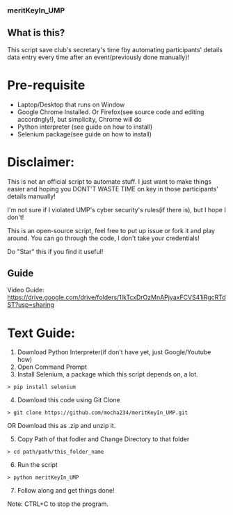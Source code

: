 ### meritKeyIn_UMP

## What is this?
This script save club's secretary's time fby automating participants' details data entry every time after an event(previously done manually)!

# Pre-requisite 
- Laptop/Desktop that runs on Window
- Google Chrome Installed. Or Firefox(see source code and editing accordngly!), but simplicity, Chrome will do
- Python interpreter (see guide on how to install)
- Selenium package(see guide on how to install)

# Disclaimer:
This is not an official script to automate stuff. I just want to make things easier and hoping you DONT'T WASTE TIME on key in those participants' details manually!

I'm not sure if I violated UMP's cyber security's rules(if there is), but I hope I don't!

This is an open-source script, feel free to put up issue or fork it and play around. You can go through the code, I don't take your credentials!

Do "Star" this if you find it useful!

## Guide

Video Guide: https://drive.google.com/drive/folders/1IkTcxDrOzMnAPjyaxFCVS41iRgcRTdST?usp=sharing

# Text Guide:

1. Download Python Interpreter(if don't have yet, just Google/Youtube how)
2. Open Command Prompt
3. Install Selenium, a package which this script depends on, a lot.
```
> pip install selenium
```
4. Download this code using Git Clone
```
> git clone https://github.com/mocha234/meritKeyIn_UMP.git
```
OR
Download this as .zip and unzip it.

5. Copy Path of that fodler and Change Directory to that folder
```
> cd path/path/this_folder_name
```
6. Run the script
```
> python meritKeyIn_UMP
```
7. Follow along and get things done!

Note: CTRL+C to stop the program.

